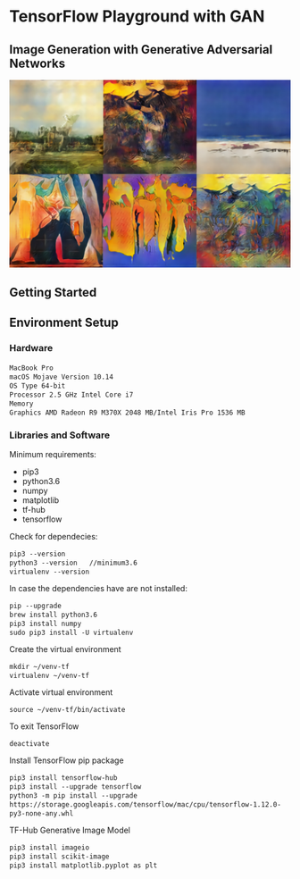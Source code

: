 # TensorFlow Playground with GAN 

## Image Generation with Generative Adversarial Networks

![ai-image-generator](assets/ai-image-generator.jpg)

## Getting Started

## Environment Setup

### Hardware

~~~
MacBook Pro 
macOS Mojave Version 10.14
OS Type 64-bit
Processor 2.5 GHz Intel Core i7
Memory
Graphics AMD Radeon R9 M370X 2048 MB/Intel Iris Pro 1536 MB
~~~

### Libraries and Software

Minimum requirements:

- pip3 
- python3.6
- numpy
- matplotlib
- tf-hub
- tensorflow

Check for dependecies:
~~~
pip3 --version
python3 --version   //minimum3.6
virtualenv --version
~~~

In case the dependencies have are not installed:
~~~
pip --upgrade
brew install python3.6
pip3 install numpy
sudo pip3 install -U virtualenv
~~~

Create the virtual environment 
~~~
mkdir ~/venv-tf
virtualenv ~/venv-tf
~~~

Activate virtual environment

~~~
source ~/venv-tf/bin/activate
~~~

To exit TensorFlow 

~~~
deactivate
~~~

Install TensorFlow pip package
~~~
pip3 install tensorflow-hub
pip3 install --upgrade tensorflow
python3 -m pip install --upgrade https://storage.googleapis.com/tensorflow/mac/cpu/tensorflow-1.12.0-py3-none-any.whl

~~~

TF-Hub Generative Image Model 

~~~~
pip3 install imageio
pip3 install scikit-image
pip3 install matplotlib.pyplot as plt

~~~~
